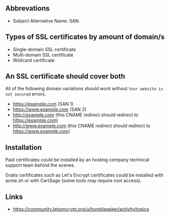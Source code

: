 ## Abbrevations

* Subject Alternative Name: SAN.

## Types of SSL certificates by amount of domain/s

* Single-domain SSL certificate
* Multi-domain SSL certificate
* Wildcard certificate

##  An SSL certificate should cover both 

All of the following domain variations should work without `Your website is not secured` errors.

* https://example.com (SAN 1)
* https://www.example.com (SAN 2)
* http://example.com (this CNAME redirect should redirect to https://example.com)
* http://www.example.com (this CNAME redirect should redirect to https://www.example.com)

## Installation

Paid certificates could be installed by an hosting company technical support team behind the scenes.

Gratis certificates such as Let's Encrypt certificates could be installed with acme.sh or with CertSage (some tools may require root access).

## Links

* https://community.letsencrypt.org/u/humbleasker/activity/topics
